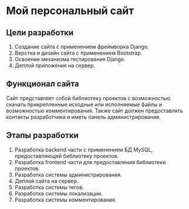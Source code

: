# Мой персональный сайт

## Цели разработки
1. Создание сайта с применением фреймворка Django.
1. Верстка и дизайн сайта с применением Bootstrap.
1. Освоение механизма тестирования Django.
1. Деплой приложения на сервер.


## Функционал сайта

Сайт представляет собой библиотеку проектов с возможностью скачать прикрепленные исходные или исполняемые файлы и возможностью комментирования. Также сайт должен предоставлять контакты разработчика и иметь панель администрирования.  


## Этапы разработки

1. Разработка backend части с применением БД MySQL, предоставляющей библиотеку проектов.  
1. Разработка frontend части для предоставления библиотеки проектов.
1. Разработка системы администрирования.
1. Деплой сайта на сервер.
1. Разработка системы тегов.
1. Разработка системы локализации.
1. Разработка системы комментирования.
